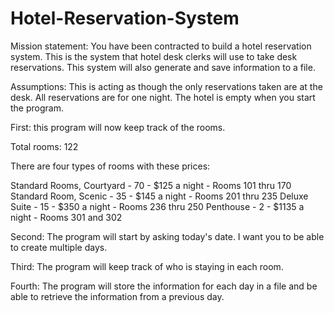 # Hotel-Reservation-System

Mission statement: You have been contracted to build a hotel reservation system. This is the system that hotel desk clerks will use to take desk reservations. This system will also generate and save information to a file.

Assumptions: This is acting as though the only reservations taken are at the desk. All reservations are for one night. The hotel is empty when you start the program.

First: this program will now keep track of the rooms.

Total rooms: 122

There are four types of rooms with these prices:

Standard Rooms, Courtyard - 70 - $125 a night - Rooms 101 thru 170
Standard Room, Scenic - 35 - $145 a night - Rooms 201 thru 235
Deluxe Suite - 15 - $350 a night - Rooms 236 thru 250
Penthouse - 2 - $1135 a night - Rooms 301 and 302

Second: The program will start by asking today's date. I want you to be able to create multiple days.

Third: The program will keep track of who is staying in each room.

Fourth: The program will store the information for each day in a file and be able to retrieve the information from a previous day.
